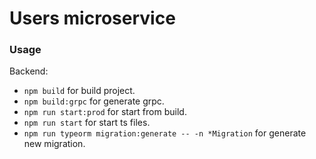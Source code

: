 # Users microservice

### Usage

Backend:
* `npm build` for build project.
* `npm build:grpc` for generate grpc.
* `npm run start:prod` for start from build.
* `npm run start` for start ts files.
* `npm run typeorm migration:generate -- -n *Migration` for generate new migration.
